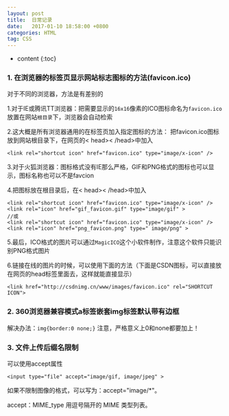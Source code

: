 ```yaml
---
layout: post
title:  日常记录
date:   2017-01-10 18:58:00 +0800
categories: HTML
tag: CSS
---
```



* content
{:toc}

### 1. 在浏览器的标签页显示网站标志图标的方法(favicon.ico)

对于不同的浏览器，方法是有差别的

1.对于IE或腾讯TT浏览器：把需要显示的`16x16`像素的ICO图标命名为`favicon.ico`放置在网站`根目录`下，浏览器会自动检索

2.这大概是所有浏览器通用的在标签页加入指定图标的方法：
把favicon.ico图标放到网站根目录下，在网页的< head>< /head>中加入

	<link rel="shortcut icon" href="favicon.ico" type="image/x-icon" />
 
3.对于火狐浏览器：图标格式没有IE那么严格，GIF和PNG格式的图标也可以显示，图标名称也可以不是favcion

4.把图标放在根目录后，在< head>< /head>中加入

	<link rel="shortcut icon" href="favicon.ico" type="image/x-icon" />
	<link rel="icon" href="gif_favicon.gif" type="image/gif" >
	//或
	<link rel="shortcut icon" href="favicon.ico" type="image/x-icon" />
	<link rel="icon" href="png_favicon.png" type=" image/png" >
 
5.最后，ICO格式的图片可以通过`MagicICO`这个小软件制作，注意这个软件只能识别PNG格式图片 

6.链接在线的图片的时候，可以使用下面的方法（下面是CSDN图标，可以直接放在网页的head标签里面去，这样就能直接显示）

	<link href="http://csdnimg.cn/www/images/favicon.ico" rel="SHORTCUT ICON">

### 2. 360浏览器兼容模式a标签嵌套img标签默认带有边框

解决办法：`img{border:0 none;}` 注意，严格意义上0和none都要加上！

### 3. 文件上传后缀名限制

可以使用accept属性

	<input type="file" accept="image/gif, image/jpeg" >

如果不限制图像的格式，可以写为：accept="image/*"。

accept：MIME_type 用逗号隔开的 MIME 类型列表。
